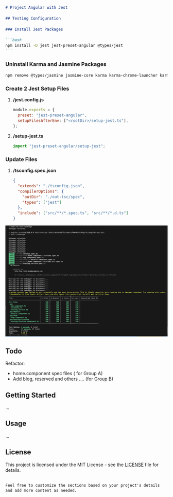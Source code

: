 ````markdown
# Project Angular with Jest

## Testing Configuration

### Install Jest Packages

```bash
npm install -D jest jest-preset-angular @types/jest
```
````

### Uninstall Karma and Jasmine Packages

```bash
npm remove @types/jasmine jasmine-core karma karma-chrome-launcher karma-coverage karma-jasmine karma-jasmine-html-reporter
```

### Create 2 Jest Setup Files

1. **/jest.config.js**

   ```javascript
   module.exports = {
     preset: "jest-preset-angular",
     setupFilesAfterEnv: ["<rootDir>/setup-jest.ts"],
   };
   ```

2. **/setup-jest.ts**

   ```typescript
   import "jest-preset-angular/setup-jest";
   ```

### Update Files

1. **/tsconfig.spec.json**

   ```json
   {
     "extends": "./tsconfig.json",
     "compilerOptions": {
       "outDir": "./out-tsc/spec",
       "types": ["jest"]
     },
     "include": ["src/**/*.spec.ts", "src/**/*.d.ts"]
   }
   ```

![Coverage Table Summary](coverage-table-summary.png)

## Todo

Refactor:

- home.component spec files ( for Group A)
- Add blog, reserved and others .... (for Group B)

## Getting Started

...

## Usage

...

## License

This project is licensed under the MIT License - see the [LICENSE](LICENSE) file for details.

```

Feel free to customize the sections based on your project's details and add more content as needed.
```
